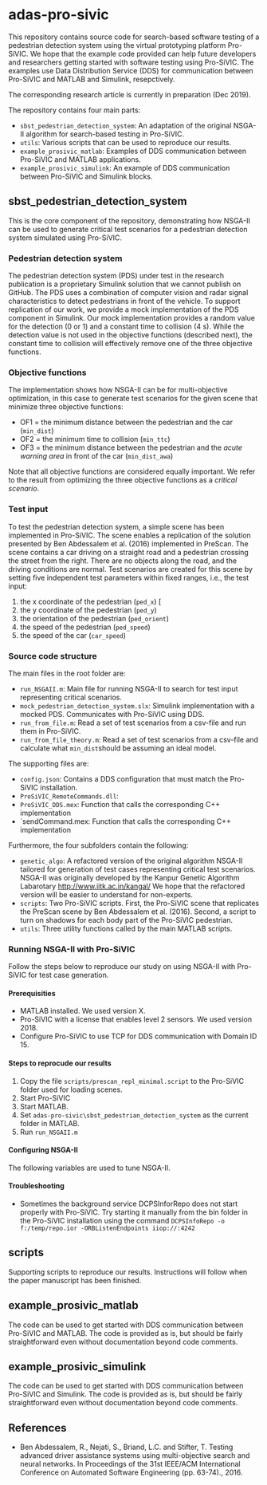 # adas-pro-sivic
This repository contains source code for search-based software testing of a pedestrian detection system using the virtual prototyping platform Pro-SiVIC. We hope that the example code provided can help future developers and researchers getting started with software testing using Pro-SiVIC. The examples use Data Distribution Service (DDS) for communication between Pro-SiVIC and MATLAB and Simulink, resepctively.

The corresponding research article is currently in preparation (Dec 2019).

The repository contains four main parts:

- `sbst_pedestrian_detection_system`: An adaptation of the original NSGA-II algorithm for search-based testing in Pro-SiVIC.
- `utils`: Various scripts that can be used to reproduce our results.
- `example_prosivic_matlab`: Examples of DDS communication between Pro-SiVIC and MATLAB applications.
- `example_prosivic_simulink`: An example of DDS communication between Pro-SiVIC and Simulink blocks.

## sbst_pedestrian_detection_system
This is the core component of the repository, demonstrating how NSGA-II can be used to generate critical test scenarios for a pedestrian detection system simulated using Pro-SiVIC. 

### Pedestrian detection system
The pedestrian detection system (PDS) under test in the research publication is a proprietary Simulink solution that we cannot publish on GitHub. The PDS uses a combination of computer vision and radar signal characteristics to detect pedestrians in front of the vehicle. To support replication of our work, we provide a mock implementation of the PDS component in Simulink. Our mock implementation provides a random value for the detection (0 or 1) and a constant time to collision (4 s). While the detection value is not used in the objective functions (described next), the constant time to collision will effectively remove one of the three objective functions. 

### Objective functions
The implementation shows how NSGA-II can be for multi-objective optimization, in this case to generate test scenarios for the given scene that minimize three objective functions:
- OF1 = the minimum distance between the pedestrian and the car (`min_dist`)
- OF2 = the minimum time to collision (`min_ttc`)
- OF3 = the minimum distance between the pedestrian and the *acute warning area* in front of the car (`min_dist_awa`)

Note that all objective functions are considered equally important. We refer to the result from optimizing the three objective functions as a *critical scenario*.

### Test input
To test the pedestrian detection system, a simple scene has been implemented in Pro-SiVIC. The scene enables a replication of the solution presented by Ben Abdessalem et al. (2016) implemented in PreScan. The scene contains a car driving on a straight road and a pedestrian crossing the street from the right. There are no objects along the road, and the driving conditions are normal. Test scenarios are created for this scene by setting five independent test parameters within fixed ranges, i.e., the test input:

1. the x coordinate of the pedestrian (`ped_x`) [
1. the y coordinate of the pedestrian (`ped_y`)
1. the orientation of the pedestrian (`ped_orient`)
1. the speed of the pedestrian (`ped_speed`)
1. the speed of the car (`car_speed`)

### Source code structure
The main files in the root folder are:
- `run_NSGAII.m`: Main file for running NSGA-II to search for test input representing critical scenarios.
- `mock_pedestrian_detection_system.slx`: Simulink implementation with a mocked PDS. Communicates with Pro-SiVIC using DDS.
- `run_from_file.m`: Read a set of test scenarios from a csv-file and run them in Pro-SiVIC.
- `run_from_file_theory.m`: Read a set of test scenarios from a csv-file and calculate what `min_dist`should be assuming an ideal model.

The supporting files are:
- `config.json`: Contains a DDS configuration that must match the Pro-SiVIC installation.
- `ProSiVIC_RemoteCommands.dll`: 
- `ProSiVIC_DDS.mex`: Function that calls the corresponding C++ implementation 
- `sendCommand.mex: Function that calls the corresponding C++ implementation

Furthermore, the four subfolders contain the following:
- `genetic_algo`: A refactored version of the original algorithm NSGA-II tailored for generation of test cases representing critical test scenarios. NSGA-II was originally developed by the Kanpur Genetic Algorithm Labarotary http://www.iitk.ac.in/kangal/ We hope that the refactored version will be easier to understand for non-experts.
- `scripts`: Two Pro-SiVIC scripts. First, the Pro-SiVIC scene that replicates the PreScan scene by Ben Abdessalem et al. (2016). Second, a script to turn on shadows for each body part of the Pro-SiVIC pedestrian.
- `utils`: Three utility functions called by the main MATLAB scripts.

### Running NSGA-II with Pro-SiVIC
Follow the steps below to reproduce our study on using NSGA-II with Pro-SiVIC for test case generation.

#### Prerequisities
- MATLAB installed. We used version X.
- Pro-SiVIC with a license that enables level 2 sensors. We used version 2018.
- Configure Pro-SiVIC to use TCP for DDS communication with Domain ID 15.

#### Steps to reprocude our results
1. Copy the file `scripts/prescan_repl_minimal.script` to the Pro-SiVIC folder used for loading scenes.
1. Start Pro-SiVIC
1. Start MATLAB.
1. Set `adas-pro-sivic\sbst_pedestrian_detection_system` as the current folder in MATLAB.
1. Run `run_NSGAII.m`

#### Configuring NSGA-II
The following variables are used to tune NSGA-II.

#### Troubleshooting
- Sometimes the background service DCPSInforRepo does not start properly with Pro-SiVIC. Try starting it manually from the bin folder in the Pro-SiVIC installation using the command `DCPSInfoRepo -o f:/temp/repo.ior -ORBListenEndpoints iiop://:4242`

## scripts
Supporting scripts to reproduce our results. Instructions will follow when the paper manuscript has been finished.

## example_prosivic_matlab
The code can be used to get started with DDS communication between Pro-SiVIC and MATLAB. The code is provided as is, but should be fairly straightforward even without documentation beyond code comments.

## example_prosivic_simulink
The code can be used to get started with DDS communication between Pro-SiVIC and Simulink. The code is provided as is, but should be fairly straightforward even without documentation beyond code comments.

## References
- Ben Abdessalem, R., Nejati, S., Briand, L.C. and Stifter, T. Testing advanced driver assistance systems using multi-objective search and neural networks. In Proceedings of the 31st IEEE/ACM International Conference on Automated Software Engineering (pp. 63-74)., 2016.
